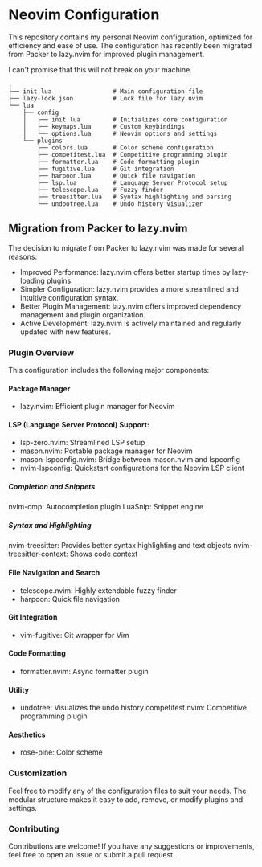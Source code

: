 # Neovim Configuration

This repository contains my personal Neovim configuration, optimized for efficiency and ease of use. The configuration has recently been migrated from Packer to lazy.nvim for improved plugin management.

I can't promise that this will not break on your machine.


```
.
├── init.lua                 # Main configuration file
├── lazy-lock.json           # Lock file for lazy.nvim
└── lua
    ├── config
    │   ├── init.lua         # Initializes core configuration
    │   ├── keymaps.lua      # Custom keybindings
    │   └── options.lua      # Neovim options and settings
    └── plugins
        ├── colors.lua       # Color scheme configuration
        ├── competitest.lua  # Competitive programming plugin
        ├── formatter.lua    # Code formatting plugin
        ├── fugitive.lua     # Git integration
        ├── harpoon.lua      # Quick file navigation
        ├── lsp.lua          # Language Server Protocol setup
        ├── telescope.lua    # Fuzzy finder
        ├── treesitter.lua   # Syntax highlighting and parsing
        └── undootree.lua    # Undo history visualizer
```

## Migration from Packer to lazy.nvim

The decision to migrate from Packer to lazy.nvim was made for several reasons:

- Improved Performance: lazy.nvim offers better startup times by lazy-loading plugins.
- Simpler Configuration: lazy.nvim provides a more streamlined and intuitive configuration syntax.
- Better Plugin Management: lazy.nvim offers improved dependency management and plugin organization.
- Active Development: lazy.nvim is actively maintained and regularly updated with new features.

### Plugin Overview

This configuration includes the following major components:

#### Package Manager

- lazy.nvim: Efficient plugin manager for Neovim

#### LSP (Language Server Protocol) Support:

- lsp-zero.nvim: Streamlined LSP setup
- mason.nvim: Portable package manager for Neovim
- mason-lspconfig.nvim: Bridge between mason.nvim and lspconfig
- nvim-lspconfig: Quickstart configurations for the Neovim LSP client

##### Completion and Snippets

nvim-cmp: Autocompletion plugin
LuaSnip: Snippet engine

##### Syntax and Highlighting

nvim-treesitter: Provides better syntax highlighting and text objects
nvim-treesitter-context: Shows code context

#### File Navigation and Search

- telescope.nvim: Highly extendable fuzzy finder
- harpoon: Quick file navigation

#### Git Integration

- vim-fugitive: Git wrapper for Vim

#### Code Formatting

- formatter.nvim: Async formatter plugin

#### Utility

- undotree: Visualizes the undo history
competitest.nvim: Competitive programming plugin

#### Aesthetics

- rose-pine: Color scheme

### Customization

Feel free to modify any of the configuration files to suit your needs. The modular structure makes it easy to add, remove, or modify plugins and settings.

### Contributing

Contributions are welcome! If you have any suggestions or improvements, feel free to open an issue or submit a pull request.

